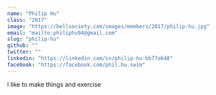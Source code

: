 ```yaml
---
name: "Philip Hu"
class: "2017"
image: "https://bellsociety.com/images/members/2017/philip-hu.jpg"
email: "mailto:philiphu94@gmail.com"
slug: "philip-hu"
github: ""
twitter: ""
linkedin: "https://linkedin.com/in/philip-hu-bb77a648"
facebook: "https://facebook.com/phil.hu.swim"
---
```

I like to make things and exercise